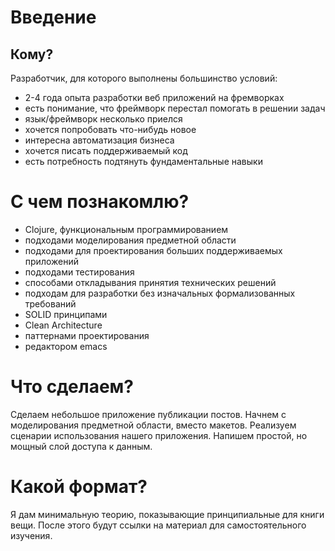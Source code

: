 # Введение

## Кому?

Разработчик, для которого выполнены большинство условий:

+ 2-4 года опыта разработки веб приложений на фремворках
+ есть понимание, что фреймворк перестал помогать в решении задач
+ язык/фреймворк несколько приелся
+ хочется попробовать что-нибудь новое
+ интересна автоматизация бизнеса
+ хочется писать поддерживаемый код
+ есть потребность подтянуть фундаментальные навыки

# С чем познакомлю?

+ Clojure, функциональным программированием
+ подходами моделирования предметной области
+ подходами для проектирования больших поддерживаемых приложений
+ подходами тестирования
+ способами откладывания принятия технических решений
+ подходам для разработки без изначальных формализованных требований
+ SOLID принципами
+ Clean Architecture
+ паттернами проектирования
+ редактором emacs

# Что сделаем?

Сделаем небольшое приложение публикации постов.
Начнем с моделирования предметной области, вместо макетов.
Реализуем сценарии использования нашего приложения.
Напишем простой, но мощный слой доступа к данным.

# Какой формат?

Я дам минимальную теорию, показывающие принципиальные для книги вещи.
После этого будут ссылки на материал для самостоятельного изучения.
